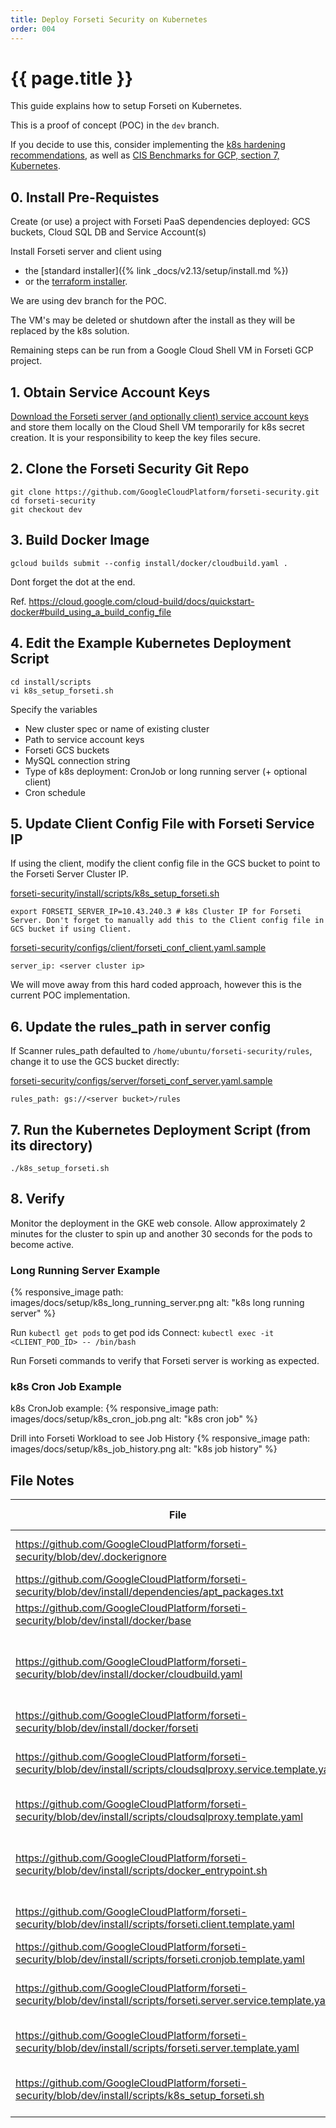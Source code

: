 ```yaml
---
title: Deploy Forseti Security on Kubernetes
order: 004
---
```


# {{ page.title }}

This guide explains how to setup Forseti on Kubernetes.

This is a proof of concept (POC) in the `dev` branch.

If you decide to use this, consider implementing the
[k8s hardening recommendations](https://cloud.google.com/kubernetes-engine/docs/how-to/hardening-your-cluster),
as well as [CIS Benchmarks for GCP, section 7, Kubernetes](https://learn.cisecurity.org/benchmarks).

## 0. Install Pre-Requistes

Create (or use) a project with Forseti PaaS dependencies deployed:
GCS buckets, Cloud SQL DB and Service Account(s)

Install Forseti server and client using
* the [standard installer]({% link _docs/v2.13/setup/install.md %})
* or the [terraform installer](https://github.com/terraform-google-modules/terraform-google-forseti).

We are using dev branch for the POC.

The VM's may be deleted or shutdown after the install as they will be replaced
by the k8s solution.

Remaining steps can be run from a Google Cloud Shell VM in Forseti GCP project.

## 1. Obtain Service Account Keys

[Download the Forseti server (and optionally client) service account
keys](https://cloud.google.com/iam/docs/creating-managing-service-account-keys#creating_service_account_keys)
and store them locally on the Cloud Shell VM temporarily for k8s secret
creation. It is your responsibility to keep the key files secure.

## 2. Clone the Forseti Security Git Repo

```
git clone https://github.com/GoogleCloudPlatform/forseti-security.git
cd forseti-security
git checkout dev
```

## 3. Build Docker Image

```
gcloud builds submit --config install/docker/cloudbuild.yaml .
```

Dont forget the dot at the end.

Ref. https://cloud.google.com/cloud-build/docs/quickstart-docker#build_using_a_build_config_file


## 4. Edit the Example Kubernetes Deployment Script

```
cd install/scripts
vi k8s_setup_forseti.sh
```

Specify the variables

* New cluster spec or name of existing cluster
* Path to service account keys
* Forseti GCS buckets
* MySQL connection string
* Type of k8s deployment: CronJob or long running server (+ optional client)
* Cron schedule


## 5. Update Client Config File with Forseti Service IP

If using the client, modify the client config file in the GCS bucket to point
to the Forseti Server Cluster IP.

[forseti-security/install/scripts/k8s_setup_forseti.sh](https://github.com/GoogleCloudPlatform/forseti-security/blob/dev/install/scripts/k8s_setup_forseti.sh)
```
export FORSETI_SERVER_IP=10.43.240.3 # k8s Cluster IP for Forseti Server. Don't forget to manually add this to the Client config file in GCS bucket if using Client. 
```

[forseti-security/configs/client/forseti_conf_client.yaml.sample](https://github.com/GoogleCloudPlatform/forseti-security/blob/dev/configs/client/forseti_conf_client.yaml.sample)
```
server_ip: <server cluster ip>
```

We will move away from this hard coded approach, however this is the current
POC implementation.

## 6. Update the rules_path in server config

If Scanner rules_path defaulted to `/home/ubuntu/forseti-security/rules`,
change it to use the GCS bucket directly:

[forseti-security/configs/server/forseti_conf_server.yaml.sample](https://github.com/GoogleCloudPlatform/forseti-security/blob/983d2952eb48d8c5928b1fbd5113eef2ee2e7905/configs/server/forseti_conf_server.yaml.sample#L192-L197)
```
rules_path: gs://<server bucket>/rules
```

## 7. Run the Kubernetes Deployment Script (from its directory)

```
./k8s_setup_forseti.sh
```

## 8. Verify

Monitor the deployment in the GKE web console. Allow approximately 2 minutes
for the cluster to spin up and another 30 seconds for the pods to become active.

### Long Running Server Example
{% responsive_image path: images/docs/setup/k8s_long_running_server.png alt: "k8s long running server" %}

Run `kubectl get pods` to get pod ids
Connect: `kubectl exec -it <CLIENT_POD_ID> -- /bin/bash`

Run Forseti commands to verify that Forseti server is working as expected.

### k8s Cron Job Example

k8s CronJob example:
{% responsive_image path: images/docs/setup/k8s_cron_job.png alt: "k8s cron job" %}

Drill into Forseti Workload to see Job History
{% responsive_image path: images/docs/setup/k8s_job_history.png alt: "k8s job history" %}

## File Notes

File | Changes to Support GKE
-- | --
https://github.com/GoogleCloudPlatform/forseti-security/blob/dev/.dockerignore | Added .dockerignore to reduce Docker image size.
https://github.com/GoogleCloudPlatform/forseti-security/blob/dev/install/dependencies/apt_packages.txt | Add cron (to install on base image)
https://github.com/GoogleCloudPlatform/forseti-security/blob/dev/install/docker/base | Install Google Cloud SDK on base image
https://github.com/GoogleCloudPlatform/forseti-security/blob/dev/install/docker/cloudbuild.yaml | Added optional cache base image build step to reduce build time. Added optional unit tests build step
https://github.com/GoogleCloudPlatform/forseti-security/blob/dev/install/docker/forseti | chmod +x docker_entrypoint.sh
https://github.com/GoogleCloudPlatform/forseti-security/blob/dev/install/scripts/cloudsqlproxy.service.template.yaml | Cloud SQL Proxy Cluster IP Service Deployment template
https://github.com/GoogleCloudPlatform/forseti-security/blob/dev/install/scripts/cloudsqlproxy.template.yaml | Cloud SQL Proxy Deployment template
https://github.com/GoogleCloudPlatform/forseti-security/blob/dev/install/scripts/docker_entrypoint.sh | docker_entrpoint.sh initialises the container, starts services, runs scan as needed.
https://github.com/GoogleCloudPlatform/forseti-security/blob/dev/install/scripts/forseti.client.template.yaml | Forseti Client Deployment template
https://github.com/GoogleCloudPlatform/forseti-security/blob/dev/install/scripts/forseti.cronjob.template.yaml | Forseti CronJob Template
https://github.com/GoogleCloudPlatform/forseti-security/blob/dev/install/scripts/forseti.server.service.template.yaml | Forseti Server Cluster IP Service Deployment template
https://github.com/GoogleCloudPlatform/forseti-security/blob/dev/install/scripts/forseti.server.template.yaml | Forseti Server Deployment template
https://github.com/GoogleCloudPlatform/forseti-security/blob/dev/install/scripts/k8s_setup_forseti.sh | Example script to spin up cluster and deploy Forseti to GKE
